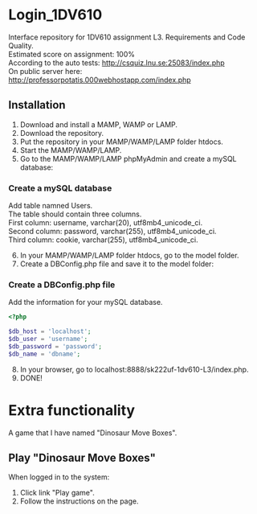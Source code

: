 # Login_1DV610
Interface repository for 1DV610 assignment L3. Requirements and Code Quality.  
Estimated score on assignment: 100%  
According to the auto tests: http://csquiz.lnu.se:25083/index.php  
On public server here: http://professorpotatis.000webhostapp.com/index.php

## Installation
1. Download and install a MAMP, WAMP or LAMP.
2. Download the repository.
3. Put the repository in your MAMP/WAMP/LAMP folder htdocs.
4. Start the MAMP/WAMP/LAMP.
5. Go to the MAMP/WAMP/LAMP phpMyAdmin and create a mySQL database:

### Create a mySQL database
Add table namned Users.  
The table should contain three columns.  
First column: username, varchar(20), utf8mb4_unicode_ci.  
Second column: password, varchar(255), utf8mb4_unicode_ci.  
Third column: cookie, varchar(255), utf8mb4_unicode_ci.

6. In your MAMP/WAMP/LAMP folder htdocs, go to the model folder.
7. Create a DBConfig.php file and save it to the model folder:

### Create a DBConfig.php file
Add the information for your mySQL database.  
```php
<?php

$db_host = 'localhost';
$db_user = 'username';
$db_password = 'password';
$db_name = 'dbname';
```

8. In your browser, go to localhost:8888/sk222uf-1dv610-L3/index.php.
9. DONE!

# Extra functionality
A game that I have named "Dinosaur Move Boxes".

## Play "Dinosaur Move Boxes"
When logged in to the system:  
1. Click link "Play game".
2. Follow the instructions on the page.
